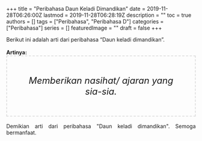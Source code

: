 +++
title = "Peribahasa Daun Keladi Dimandikan"
date = 2019-11-28T06:26:00Z
lastmod = 2019-11-28T06:28:19Z
description = ""
toc = true
authors = []
tags = ["Peribahasa", "Peribahasa D"]
categories = ["Peribahasa"]
series = []
featuredImage = ""
draft = false
+++

<div dir="ltr" style="text-align: left;" trbidi="on"><div style="text-align: justify;">Berikut ini adalah arti dari peribahasa “Daun keladi dimandikan”.</div><br /><div style="text-align: justify;"><b>Artinya:</b></div><div style="border: 2px dashed #ddd; font-size: 24px; height: auto; margin: 0 auto; padding: 50px; text-align: center; width: auto;"><i>Memberikan nasihat/ ajaran yang sia-sia.</i></div><br /><div style="text-align: justify;">Demikian arti dari peribahasa "Daun keladi dimandikan". Semoga bermanfaat.</div></div>
